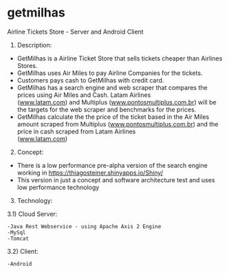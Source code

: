 # getmilhas
Airline Tickets Store - Server and Android Client

1) Description: 
  
  - GetMilhas is a Airline Ticket Store that sells tickets cheaper than Airlines Stores. 
  - GetMilhas uses Air Miles to pay Airline Companies for the tickets.
  - Customers pays cash to GetMilhas with credit card.
  - GetMilhas has a search engine and web scraper that compares the prices using Air Miles and Cash. Latam Airlines       
  (www.latam.com) and Multiplus (www.pontosmultiplus.com.br) will be the targets for the web scraper and benchmarks for the prices.
  - GetMilhas calculate the the price of the ticket based in the Air Miles amount scraped from Multiplus (www.pontosmultiplus.com.br) and the price in cash scraped from Latam Airlines       
  (www.latam.com)


2) Concept:
  
  - There is a low performance pre-alpha version of the search engine working in https://thiagosteiner.shinyapps.io/Shiny/
  - This version in just a concept and software architecture test and uses low performance technology

3) Technology:
  
  3.1) Cloud Server:
    
    -Java Rest Webservice - using Apache Axis 2 Engine
    -MySql
    -Tomcat
  
  3.2) Client:
  
    -Android
  
